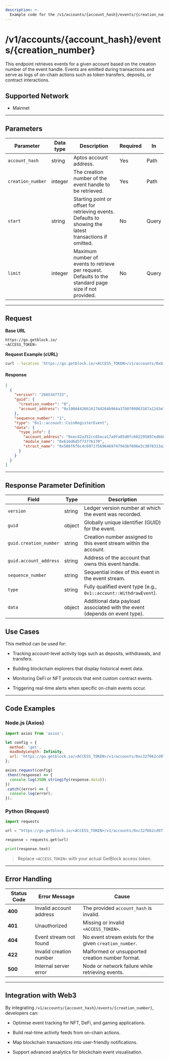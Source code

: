 ```yaml
---
description: >-
  Example code for the /v1/accounts/{account_hash}/events/{creation_number} JSON-RPC method. Сomplete guide on how to use /v1/accounts/{account_hash}/events/{creation_number} json-rpc in GetBlock.io Web3 documentation.
---
```


# /v1/accounts/{account_hash}/events/{creation_number}

This endpoint retrieves events for a given account based on the creation number of the event handle. Events are emitted during transactions and serve as logs of on-chain actions such as token transfers, deposits, or contract interactions.

## Supported Network
- Mainnet
---
## Parameters

| Parameter        | Data type | Description                                                                                             | Required | In    |
|------------------|-----------|---------------------------------------------------------------------------------------------------------|----------|-------|
| `account_hash`   | string    | Aptos account address.                                                                                  | Yes      | Path  |
| `creation_number`| integer   | The creation number of the event handle to be retrieved.                                                | Yes      | Path  |
| `start`          | string    | Starting point or offset for retrieving events. Defaults to showing the latest transactions if omitted. | No       | Query |
| `limit`          | integer   | Maximum number of events to retrieve per request. Defaults to the standard page size if not provided.   | No       | Query |

---

## Request

**Base URL**

```bash
https://go.getblock.io/
<ACCESS_TOKEN>
```

**Request Example (cURL)**
```bash
curl --location 'https://go.getblock.io/<ACCESS_TOKEN>/v1/accounts/0xbf9239be9eb7e7a3d8e4c1f36083464fd47e6bd1f82a43b7c0f7ee958705a52f/events/0'
```

#### Response

```json
[
  {
    "version": "2665347733",
    "guid": {
      "creation_number": "0",
      "account_address": "0x190d44266241744264b964a37b8f09863167a12d3e70cda39376cfb4e3561e12"
    },
    "sequence_number": "1",
    "type": "0x1::account::CoinRegisterEvent",
    "data": {
      "type_info": {
        "account_address": "0xec42a352cc65eca17a9fa85d0fc602295897ed6b8b8af6a6c79ef490eb8f9eba",
        "module_name": "0x616d6d5f73776170",
        "struct_name": "0x506f6f6c4c6971756964697479436f696e3c3078313a3a6170746f735f636f696e3a3a4170746f73436f696e2c203078663232626564653233376130376531323162353664393161343931656237626364666431663539303739323661396535383333386639363461303162313766613a3a61737365743a3a555344543e"
      }
    }
  }
]

```
---
## Response Parameter Definition

| Field                  | Type   | Description                                                                |
| ---------------------- | ------ | -------------------------------------------------------------------------- |
| `version`              | string | Ledger version number at which the event was recorded.                     |
| `guid`                 | object | Globally unique identifier (GUID) for the event.                           |
| `guid.creation_number` | string | Creation number assigned to this event stream within the account.          |
| `guid.account_address` | string | Address of the account that owns this event handle.                        |
| `sequence_number`      | string | Sequential index of this event in the event stream.                        |
| `type`                 | string | Fully qualified event type (e.g., `0x1::account::WithdrawEvent`).          |
| `data`                 | object | Additional data payload associated with the event (depends on event type). |

## Use Cases

This method can be used for:

- Tracking account-level activity logs such as deposits, withdrawals, and transfers.

- Building blockchain explorers that display historical event data.

- Monitoring DeFi or NFT protocols that emit custom contract events.

- Triggering real-time alerts when specific on-chain events occur.

--- 
## Code Examples

### Node.js (Axios)
```js
import axios from 'axios';

let config = {
  method: 'get',
  maxBodyLength: Infinity,
  url: 'https://go.getblock.io/<ACCESS_TOKEN>/v1/accounts/0xc32f662cd9718f02d8a8e5628f8f642fa27cd9b5f457b406ed734901a4939e34/events/0?limit=1&start=1'
};

axios.request(config)
.then((response) => {
  console.log(JSON.stringify(response.data));
})
.catch((error) => {
  console.log(error);
});
```

### Python (Request)

```python
import requests

url = "https://go.getblock.io/<ACCESS_TOKEN>/v1/accounts/0xc32f662cd9718f02d8a8e5628f8f642fa27cd9b5f457b406ed734901a4939e34/events/0?limit=1&start=1"

response = requests.get(url)

print(response.text)
```
> Replace `<ACCESS_TOKEN>` with your actual GetBlock access token.

---

## Error Handling

| Status Code | Error Message           | Cause                                                   |
| ----------- | ----------------------- | ------------------------------------------------------- |
| **400**     | Invalid account address | The provided `account_hash` is invalid.                 |
| **401**     | Unauthorized            | Missing or invalid `<ACCESS_TOKEN>`.                    |
| **404**     | Event stream not found  | No event stream exists for the given `creation_number`. |
| **422**     | Invalid creation number | Malformed or unsupported creation number format.        |
| **500**     | Internal server error   | Node or network failure while retrieving events.        |

---

## Integration with Web3

By integrating `/v1/accounts/{account_hash}/events/{creation_number}`, developers can:

- Optimise event tracking for NFT, DeFi, and gaming applications.

- Build real-time activity feeds from on-chain actions.

- Map blockchain transactions into user-friendly notifications.

- Support advanced analytics for blockchain event visualisation.
